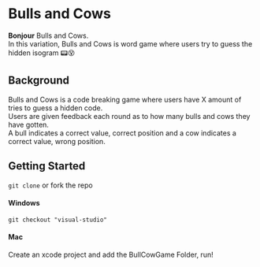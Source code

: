 # Bulls and  Cows

<b>Bonjour</b> Bulls and Cows.<br>
In this variation, Bulls and Cows is word game where users try to guess the hidden isogram 📟😵

## Background
Bulls and Cows is a code breaking game where users have X amount of tries to guess a hidden code.<br>
Users are given feedback each round as to how many bulls and cows they have gotten.<br>
A bull indicates a correct value, correct position and a cow indicates a correct value, wrong position.

## Getting Started

`git clone` or fork the repo

#### Windows
 `git checkout "visual-studio"`

#### Mac
Create an xcode project and add the BullCowGame Folder, run!

